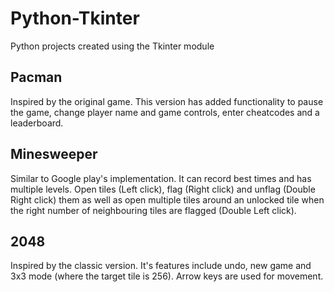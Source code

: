 # Python-Tkinter
Python projects created using the Tkinter module

## Pacman
Inspired by the original game. This version has added functionality to pause the game, change player name and game controls, enter cheatcodes and a leaderboard.

## Minesweeper
Similar to Google play's implementation. It can record best times and has multiple levels. Open tiles (Left click), flag (Right click) and unflag (Double Right click) them as well as open multiple tiles around an unlocked tile when the right number of neighbouring tiles are flagged (Double Left click).

## 2048
Inspired by the classic version. It's features include undo, new game and 3x3 mode (where the target tile is 256). Arrow keys are used for movement.
